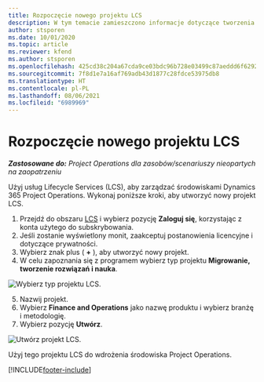 ```yaml
---
title: Rozpoczęcie nowego projektu LCS
description: W tym temacie zamieszczono informacje dotyczące tworzenia nowych projektów w LCS dla środowiska Project Operations.
author: stsporen
ms.date: 10/01/2020
ms.topic: article
ms.reviewer: kfend
ms.author: stsporen
ms.openlocfilehash: 425cd38c204a67cda9ce03bdc96b728e03499c87aeddd6f62924b57e16b21167
ms.sourcegitcommit: 7f8d1e7a16af769adb43d1877c28fdce53975db8
ms.translationtype: HT
ms.contentlocale: pl-PL
ms.lasthandoff: 08/06/2021
ms.locfileid: "6989969"
---
```

# <a name="start-a-new-lcs-project"></a>Rozpoczęcie nowego projektu LCS

_**Zastosowane do:** Project Operations dla zasobów/scenariuszy nieopartych na zaopatrzeniu_

Użyj usług Lifecycle Services (LCS), aby zarządzać środowiskami Dynamics 365 Project Operations. Wykonaj poniższe kroki, aby utworzyć nowy projekt LCS.

1. Przejdź do obszaru [LCS](https://lcs.dynamics.com/Logon/Index) i wybierz pozycję **Zaloguj się**, korzystając z konta użytego do subskrybowania.
2. Jeśli zostanie wyświetlony monit, zaakceptuj postanowienia licencyjne i dotyczące prywatności.
3. Wybierz znak plus ( **+** ), aby utworzyć nowy projekt.
4. W celu zapoznania się z programem wybierz typ projektu **Migrowanie, tworzenie rozwiązań i nauka**.

  ![Wybierz typ projektu LCS.](./media/create-lcs-1.png)

5. Nazwij projekt. 
6. Wybierz **Finance and Operations** jako nazwę produktu i wybierz branżę i metodologię. 
7. Wybierz pozycję **Utwórz**.

![Utwórz projekt LCS.](./media/create-lcs-2.png)

Użyj tego projektu LCS do wdrożenia środowiska Project Operations.



[!INCLUDE[footer-include](../includes/footer-banner.md)]